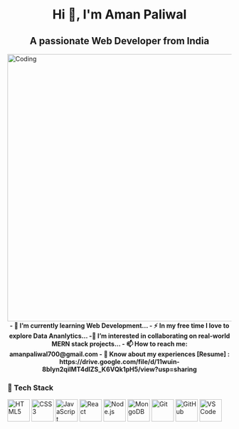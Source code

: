 <h1 align="center">Hi 👋, I'm Aman Paliwal</h1>
<h2 align="center">A passionate Web Developer from India</h2>
<img align="right" alt="Coding" width="600 align="center" src="https://media.giphy.com/media/qgQUggAC3Pfv687qPC/giphy.gif">
<h4 align="center">
- 🌱 I’m currently learning Web Development...
- ⚡ In my free time I love to explore Data Ananlytics...
-👯 I’m interested in collaborating on real-world MERN stack projects...
- 📫 How to reach me: amanpaliwal700@gmail.com
- 📄 Know about my experiences [Resume] : https://drive.google.com/file/d/11wuin-8bIyn2qilMT4dlZS_K6VQk1pH5/view?usp=sharing
</h4>

<h3 align="left">🚀 Tech Stack</h3>
<p align="left">
  <img src="https://cdn.jsdelivr.net/gh/devicons/devicon/icons/html5/html5-original.svg" alt="HTML5" width="50" height="50"/>
  <img src="https://cdn.jsdelivr.net/gh/devicons/devicon/icons/css3/css3-original.svg" alt="CSS3" width="50" height="50"/>
  <img src="https://cdn.jsdelivr.net/gh/devicons/devicon/icons/javascript/javascript-original.svg" alt="JavaScript" width="50" height="50"/>
  <img src="https://cdn.jsdelivr.net/gh/devicons/devicon/icons/react/react-original.svg" alt="React" width="50" height="50"/>
  <img src="https://cdn.jsdelivr.net/gh/devicons/devicon/icons/nodejs/nodejs-original.svg" alt="Node.js" width="50" height="50"/>
  <img src="https://cdn.jsdelivr.net/gh/devicons/devicon/icons/mongodb/mongodb-original.svg" alt="MongoDB" width="50" height="50"/>
  <img src="https://cdn.jsdelivr.net/gh/devicons/devicon/icons/git/git-original.svg" alt="Git" width="50" height="50"/>
  <img src="https://cdn.jsdelivr.net/gh/devicons/devicon/icons/github/github-original.svg" alt="GitHub" width="50" height="50"/>
  <img src="https://cdn.jsdelivr.net/gh/devicons/devicon/icons/vscode/vscode-original.svg" alt="VS Code" width="50" height="50"/>
</p>





<!--
**learneraman/learneraman** is a ✨ _special_ ✨ repository because its `README.md` (this file) appears on your GitHub profile.

Here are some ideas to get you started:

- 🔭 I’m currently working on ...
- 🌱 I’m currently learning ...
- 👯 I’m looking to collaborate on ...
- 🤔 I’m looking for help with ...
- 💬 Ask me about ...
- 📫 How to reach me: ...
- 😄 Pronouns: ...
- ⚡ Fun fact: ...
-->
